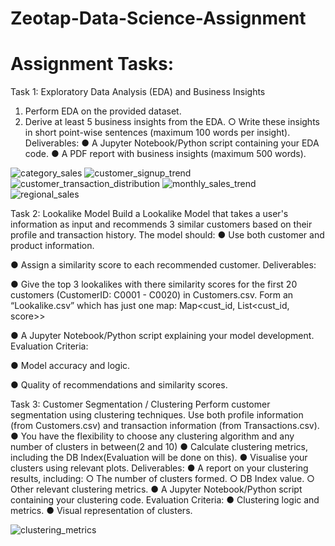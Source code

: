 # Zeotap-Data-Science-Assignment
# Assignment Tasks:
Task 1: Exploratory Data Analysis (EDA) and Business Insights
1. Perform EDA on the provided dataset.
2. Derive at least 5 business insights from the EDA.
○ Write these insights in short point-wise sentences (maximum 100 words per
insight).
Deliverables:
● A Jupyter Notebook/Python script containing your EDA code.
● A PDF report with business insights (maximum 500 words).

![category_sales](https://github.com/user-attachments/assets/28203f00-ec0a-4075-8877-e71eeac98497)
![customer_signup_trend](https://github.com/user-attachments/assets/d35d5ad5-584f-49c1-b7ca-25b47e17c11c)
![customer_transaction_distribution](https://github.com/user-attachments/assets/5c91b7e2-a179-4bb7-9a60-3cc4144a0fb8)
![monthly_sales_trend](https://github.com/user-attachments/assets/76e951e1-d933-4992-a5c5-c7187a0773a2)
![regional_sales](https://github.com/user-attachments/assets/d0e7717a-cd0d-4a02-ab24-74c39b06afa3)


Task 2: Lookalike Model
Build a Lookalike Model that takes a user's information as input and recommends 3 similar
customers based on their profile and transaction history. The model should:
● Use both customer and product information.

● Assign a similarity score to each recommended customer.
Deliverables:

● Give the top 3 lookalikes with there similarity scores for the first 20 customers
(CustomerID: C0001 - C0020) in Customers.csv. Form an “Lookalike.csv” which has
just one map: Map<cust_id, List<cust_id, score>>

● A Jupyter Notebook/Python script explaining your model development.
Evaluation Criteria:

● Model accuracy and logic.

● Quality of recommendations and similarity scores.


Task 3: Customer Segmentation / Clustering
Perform customer segmentation using clustering techniques. Use both profile information
(from Customers.csv) and transaction information (from Transactions.csv).
● You have the flexibility to choose any clustering algorithm and any number of clusters in
between(2 and 10)
● Calculate clustering metrics, including the DB Index(Evaluation will be done on this).
● Visualise your clusters using relevant plots.
Deliverables:
● A report on your clustering results, including:
○ The number of clusters formed.
○ DB Index value.
○ Other relevant clustering metrics.
● A Jupyter Notebook/Python script containing your clustering code.
Evaluation Criteria:
● Clustering logic and metrics.
● Visual representation of clusters.

![clustering_metrics](https://github.com/user-attachments/assets/5d8301b3-73b5-4a48-b9e4-fefbbdaff24f)



